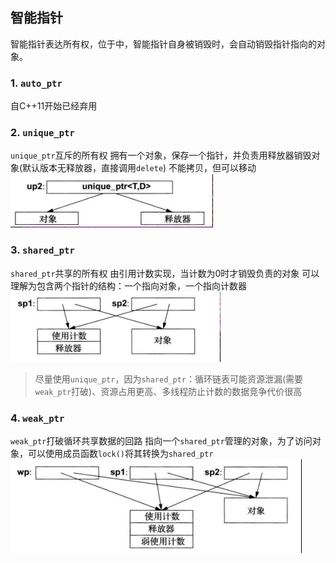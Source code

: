 ## 智能指针
智能指针表达所有权，位于<memory>中，智能指针自身被销毁时，会自动销毁指针指向的对象。
### 1. `auto_ptr`
自C++11开始已经弃用
### 2. `unique_ptr`
`unique_ptr`互斥的所有权
拥有一个对象，保存一个指针，并负责用释放器销毁对象(默认版本无释放器，直接调用`delete`)
不能拷贝，但可以移动
![20190911151835.png](https://raw.githubusercontent.com/itisl/Pic_Bed/master/img/20190911151835.png)


### 3. `shared_ptr`


`shared_ptr`共享的所有权
由引用计数实现，当计数为0时才销毁负责的对象
可以理解为包含两个指针的结构：一个指向对象，一个指向计数器
![20190911151848.png](https://raw.githubusercontent.com/itisl/Pic_Bed/master/img/20190911151848.png)
> 尽量使用`unique_ptr`，因为`shared_ptr`：循环链表可能资源泄漏(需要`weak_ptr`打破)、资源占用更高、多线程防止计数的数据竞争代价很高

### 4. `weak_ptr`
`weak_ptr`打破循环共享数据的回路
指向一个`shared_ptr`管理的对象，为了访问对象，可以使用成员函数`lock()`将其转换为`shared_ptr`
![20190911152008.png](https://raw.githubusercontent.com/itisl/Pic_Bed/master/img/20190911152008.png)

